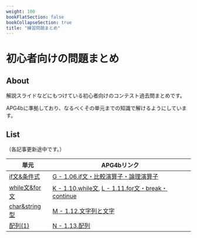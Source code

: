 ```yaml
---
weight: 100
bookFlatSection: false
bookCollapseSection: true
title: "練習問題まとめ"
---
```


# 初心者向けの問題まとめ
## About
解説スライドなどにもつけている初心者向けのコンテスト過去問まとめです。

APG4bに準拠しており、なるべくその単元までの知識で解けるようにしています。

## List
（各記事更新途中です。）

| 単元| APG4bリンク |
| --- | --- |
| [if文&条件式](./01_if) |[G - 1.06.if文・比較演算子・論理演算子](https://atcoder.jp/contests/apg4b/tasks/APG4b_g)|
| [while文&for文](./02_loop)|[K - 1.10.while文](https://atcoder.jp/contests/apg4b/tasks/APG4b_k),  [L - 1.11.for文・break・continue](https://atcoder.jp/contests/apg4b/tasks/APG4b_l)|
| [char&string型](./03_str)|[M - 1.12.文字列と文字](https://atcoder.jp/contests/apg4b/tasks/APG4b_m)|
| [配列(1)](./04_array1)|[N - 1.13.配列](https://atcoder.jp/contests/apg4b/tasks/APG4b_n)|